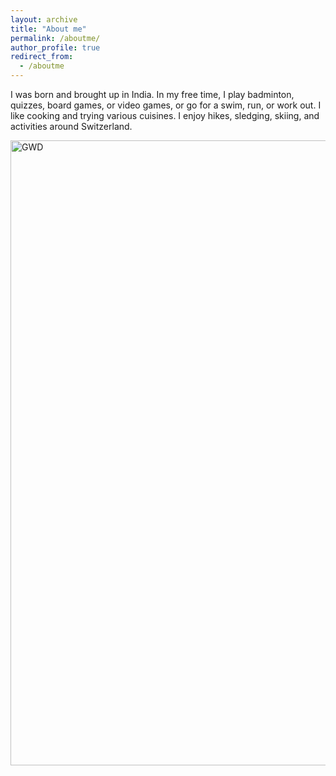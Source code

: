 ```yaml
---
layout: archive
title: "About me"
permalink: /aboutme/
author_profile: true
redirect_from:
  - /aboutme
---
```


I was born and brought up in India. In my free time, I play badminton, quizzes, board games, or video games, or go for a swim, run, or work out. I like cooking and trying various cuisines. I enjoy hikes, sledging, skiing, and activities around Switzerland.

<img class="img-responsive" src="https://astromuditgarg.github.io/images/Outdoor.png" title="GWD" width="1000">


